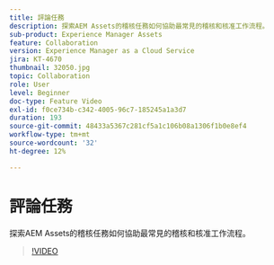 ```yaml
---
title: 評論任務
description: 探索AEM Assets的稽核任務如何協助最常見的稽核和核准工作流程。
sub-product: Experience Manager Assets
feature: Collaboration
version: Experience Manager as a Cloud Service
jira: KT-4670
thumbnail: 32050.jpg
topic: Collaboration
role: User
level: Beginner
doc-type: Feature Video
exl-id: f0ce734b-c342-4005-96c7-185245a1a3d7
duration: 193
source-git-commit: 48433a5367c281cf5a1c106b08a1306f1b0e8ef4
workflow-type: tm+mt
source-wordcount: '32'
ht-degree: 12%

---
```


# 評論任務

探索AEM Assets的稽核任務如何協助最常見的稽核和核准工作流程。

>[!VIDEO](https://video.tv.adobe.com/v/32050?quality=12&learn=on)

